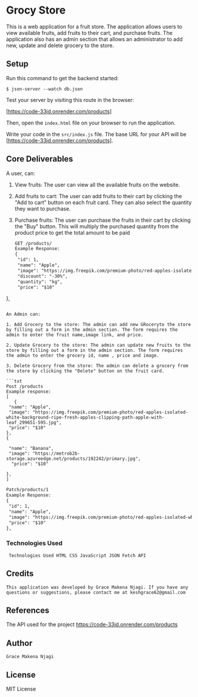 # Grocy Store
This is a web application for a fruit store. The application allows users to view available fruits, add fruits to their cart, and purchase fruits. The application also has an admin section that allows an administrator to add new, update and delete grocery to the store.

## Setup

Run this command to get the backend started:

```console
$ json-server --watch db.json
```

Test your server by visiting this route in the browser:

[https://code-33jd.onrender.com/products]

Then, open the `index.html` file on your browser to run the application.

Write your code in the `src/index.js` file. The base URL for your API will be
[https://code-33jd.onrender.com/products].

## Core Deliverables

 A user, can:

1. View fruits: The user can view all the available fruits on the website.

2. Add fruits to cart: The user can add fruits to their cart by clicking the "Add to cart" button on each fruit card. They can also select the quantity they want to purchase.

3. Purchase fruits: The user can purchase the fruits in their cart by clicking the "Buy" button. This will multiply the purchased   quantity from the product price to get the total amount to be paid


   ```txt
   GET /products/
   Example Response:
   {
    "id": 1,
    "name": "Apple",
    "image": "https://img.freepik.com/premium-photo/red-apples-isolated-white-background-ripe-fresh-apples-clipping-path-apple-with-leaf_299651-595.jpg",
    "discount": "-30%",
    "quantity": "kg",
    "price": "$10"
  },
   ```

   An Admin can:

 1. Add Grocery to the store: The admin can add new GRoceryto the store by filling out a form in the admin section. The form requires the admin to enter the fruit name,image link, and price.

 2. Update Grocery to the store: The admin can update new fruits to the store by filling out a form in the admin section. The form requires the admin to enter the grocery id, name , price and image.

 3. Delete Grocery from the store: The admin can delete a grocery from the store by clicking the "Delete" button on the fruit card.

   ```txt
   Post /products
   Example response:
   [
      {
    "name": "Apple",
    "image": "https://img.freepik.com/premium-photo/red-apples-isolated-white-background-ripe-fresh-apples-clipping-path-apple-with-leaf_299651-595.jpg",
    "price": "$10"
  },
  {
    
    "name": "Banana",
    "image": "https://metrob2b-storage.azureedge.net/products/192242/primary.jpg",
     "price": "$10"

  },
   ]
   ```

   ```txt
   Patch/products/1
   Example Response:
   {
    "id": 1,
    "name": "Apple",
    "image": "https://img.freepik.com/premium-photo/red-apples-isolated-white-background-ripe-fresh-apples-clipping-path-apple-with-leaf_299651-595.jpg",
    "price": "$10"
  },
   ```



### Technologies Used

     Technologies Used HTML CSS JavaScript JSON Fetch API 

## Credits

    This application was developed by Grace Makena Njagi. If you have any questions or suggestions, please contact me at keshgrace62@gmail.com

## References
   The API used for the project https://code-33jd.onrender.com/products

## Author
    Grace Makena Njagi
    
## License 
   MIT License

